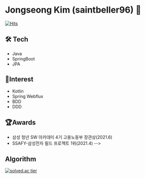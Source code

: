 # Jongseong Kim (saintbeller96) 👋
[![Hits](https://hits.seeyoufarm.com/api/count/incr/badge.svg?url=https%3A%2F%2Fgithub.com%2Fsaintbeller96&count_bg=%2379C83D&title_bg=%23555555&icon=&icon_color=%23E7E7E7&title=hits&edge_flat=false)](https://hits.seeyoufarm.com)
## 🛠 Tech
- Java
- SpringBoot
- JPA

## 🔬Interest
- Kotlin
- Spring Webflux
- BDD
- DDD

<!-- ## 💻 Development
- 카카오 엔터테인먼트 Melon Next개발팀(2021.12 ~ )
- 삼성 청년 SW 아카데미 실습 코치(2021.6 ~ 2021.11)
<!-- - 세종대학교 데이터마이닝 연구실(2018.9 ~ 2019.8) -->

<!-- ## 👩‍🏫Education
**세종대학교 컴퓨터공학과**
- 전체 학점: 4.06/4.5    전공 학점: 4.05/4.5 
- 2014.03. ~ 2019.08. (졸업)
 -->
 
## 🏆Awards
- 삼성 청년 SW 아카데미 4기 고용노동부 장관상(2021.6)
- SSAFY-삼성전자 필드 프로젝트 1위(2021.4) -->

<!-- ## 👨‍💻Project
- 고민 상담 플랫폼: Porest (2021.4 ~ 2021.6)
- 성격 유형 검사(MBTI)를 사용한 삼성제품 추천 Cloud Native 서비스: SSBTI (2021.2 ~ 2021.4)
- 장소기반 추억 공유 SNS: Viewment (2021.1 ~ 2021.2)
 -->
## Algorithm
[![solved.ac tier](http://mazassumnida.wtf/api/generate_badge?boj=rlawhdtjd9)](https://solved.ac/rlawhdtjd9)

<!--
**saintbeller96/saintbeller96** is a ✨ _special_ ✨ repository because its `README.md` (this file) appears on your GitHub profile.

Here are some ideas to get you started:

- 🔭 I’m currently working on ...
- 🌱 I’m currently learning ...
- 👯 I’m looking to collaborate on ...
- 🤔 I’m looking for help with ...
- 💬 Ask me about ...
- 📫 How to reach me: ...
- 😄 Pronouns: ...
- ⚡ Fun fact: ...
-->
